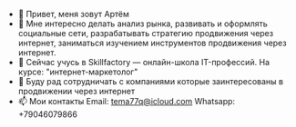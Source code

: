 - 👋 Привет, меня зовут Артём 
- 👀 Мне интересно делать анализ рынка, развивать и оформлять социальные сети, разрабатывать стратегию продвижения через интернет, заниматься изучением инструментов продвижения через интернет.
- 🌱 Сейчас учусь в Skillfactory — онлайн-школа IT-профессий. На курсе: "интернет-маркетолог"
- 💞️ Буду рад сотрудничать с компаниями которые заинтересованы в продвижении через интернет 
- 📫 Мои контакты Email: tema77q@icloud.com Whatsapp: +79046079866 

<!---
ArtemAlbikov/ArtemAlbikov is a ✨ special ✨ repository because its `README.md` (this file) appears on your GitHub profile.
You can click the Preview link to take a look at your changes.
--->
